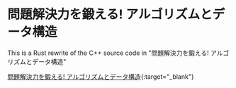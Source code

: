 # 問題解決力を鍛える! アルゴリズムとデータ構造
  This is a Rust rewrite of the C++ source code in "問題解決力を鍛える! アルゴリズムとデータ構造"

  [問題解決力を鍛える! アルゴリズムとデータ構造](https://github.com/drken1215/book_algorithm_solution){:target="_blank"}
